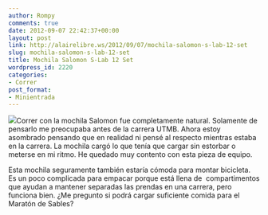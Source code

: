 ```yaml
---
author: Rompy
comments: true
date: 2012-09-07 22:42:37+00:00
layout: post
link: http://alairelibre.ws/2012/09/07/mochila-salomon-s-lab-12-set
slug: mochila-salomon-s-lab-12-set
title: Mochila Salomon S-Lab 12 Set
wordpress_id: 2220
categories:
- Correr
post_format:
- Minientrada
---
```


[![](http://alairelibre.ws/wp-content/uploads/2012/09/12897914-428x640.jpg)](http://alairelibre.ws/wp-content/uploads/2012/09/12897914.jpg)Correr con la mochila Salomon fue completamente natural. Solamente de pensarlo me preocupaba antes de la carrera UTMB. Ahora estoy asombrado pensando que en realidad ni pensé al respecto mientras estaba en la carrera. La mochila cargó lo que tenía que cargar sin estorbar o meterse en mi ritmo. He quedado muy contento con esta pieza de equipo.




Esta mochila seguramente también estaría cómoda para montar bicicleta. Es un poco complicada para empacar porque está llena de  compartimentos que ayudan a mantener separadas las prendas en una carrera, pero funciona bien. ¿Me pregunto si podrá cargar suficiente comida para el Maratón de Sables?
